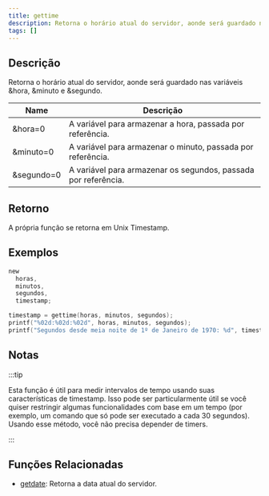 ```yaml
---
title: gettime
description: Retorna o horário atual do servidor, aonde será guardado nas variáveis &hora, &minuto e &segundo.
tags: []
---
```


<LowercaseNote />

## Descrição

Retorna o horário atual do servidor, aonde será guardado nas variáveis &hora, &minuto e &segundo.

| Name       | Descrição                                                      |
| ---------- | -------------------------------------------------------------- |
| &hora=0    | A variável para armazenar a hora, passada por referência.      |
| &minuto=0  | A variável para armazenar o minuto, passada por referência.    |
| &segundo=0 | A variável para armazenar os segundos, passada por referência. |

## Retorno

A própria função se retorna em Unix Timestamp.

## Exemplos

```c
new
  horas,
  minutos,
  segundos,
  timestamp;

timestamp = gettime(horas, minutos, segundos);
printf("%02d:%02d:%02d", horas, minutos, segundos);
printf("Segundos desde meia noite de 1º de Janeiro de 1970: %d", timestamp);
```

## Notas

:::tip

Esta função é útil para medir intervalos de tempo usando suas características de timestamp. Isso pode ser particularmente útil se você quiser restringir algumas funcionalidades com base em um tempo (por exemplo, um comando que só pode ser executado a cada 30 segundos). Usando esse método, você não precisa depender de timers.

:::

## Funções Relacionadas

- [getdate](getdate): Retorna a data atual do servidor.
